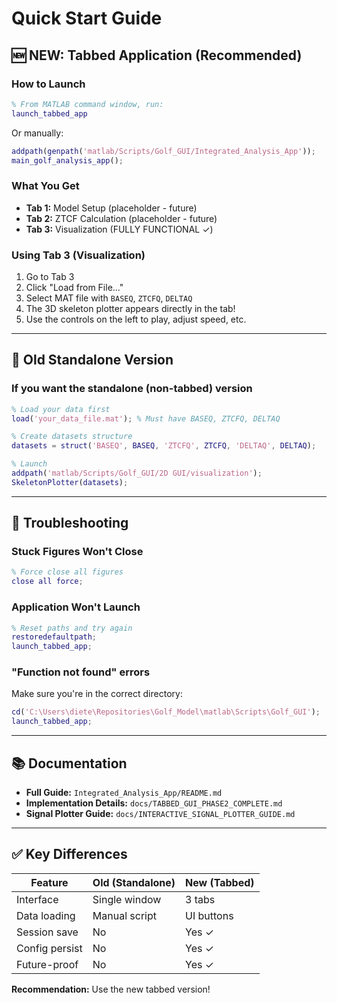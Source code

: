 # Quick Start Guide

## 🆕 NEW: Tabbed Application (Recommended)

### How to Launch

```matlab
% From MATLAB command window, run:
launch_tabbed_app
```

Or manually:

```matlab
addpath(genpath('matlab/Scripts/Golf_GUI/Integrated_Analysis_App'));
main_golf_analysis_app();
```

### What You Get

- **Tab 1:** Model Setup (placeholder - future)
- **Tab 2:** ZTCF Calculation (placeholder - future)
- **Tab 3:** Visualization (FULLY FUNCTIONAL ✓)

### Using Tab 3 (Visualization)

1. Go to Tab 3
2. Click "Load from File..."
3. Select MAT file with `BASEQ`, `ZTCFQ`, `DELTAQ`
4. The 3D skeleton plotter appears directly in the tab!
5. Use the controls on the left to play, adjust speed, etc.

---

## 🔧 Old Standalone Version

### If you want the standalone (non-tabbed) version

```matlab
% Load your data first
load('your_data_file.mat'); % Must have BASEQ, ZTCFQ, DELTAQ

% Create datasets structure
datasets = struct('BASEQ', BASEQ, 'ZTCFQ', ZTCFQ, 'DELTAQ', DELTAQ);

% Launch
addpath('matlab/Scripts/Golf_GUI/2D GUI/visualization');
SkeletonPlotter(datasets);
```

---

## 🐛 Troubleshooting

### Stuck Figures Won't Close

```matlab
% Force close all figures
close all force;
```

### Application Won't Launch

```matlab
% Reset paths and try again
restoredefaultpath;
launch_tabbed_app;
```

### "Function not found" errors

Make sure you're in the correct directory:

```matlab
cd('C:\Users\diete\Repositories\Golf_Model\matlab\Scripts\Golf_GUI');
launch_tabbed_app;
```

---

## 📚 Documentation

- **Full Guide:** `Integrated_Analysis_App/README.md`
- **Implementation Details:** `docs/TABBED_GUI_PHASE2_COMPLETE.md`
- **Signal Plotter Guide:** `docs/INTERACTIVE_SIGNAL_PLOTTER_GUIDE.md`

---

## ✅ Key Differences

| Feature | Old (Standalone) | New (Tabbed) |
|---------|-----------------|--------------|
| Interface | Single window | 3 tabs |
| Data loading | Manual script | UI buttons |
| Session save | No | Yes ✓ |
| Config persist | No | Yes ✓ |
| Future-proof | No | Yes ✓ |

**Recommendation:** Use the new tabbed version!
